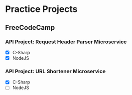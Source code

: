 # Practice Projects

## FreeCodeCamp

### API Project: Request Header Parser Microservice
- [x] C-Sharp
- [x] NodeJS

### API Project: URL Shortener Microservice
- [x] C-Sharp
- [ ] NodeJS
